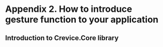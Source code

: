   
# Appendix 2. How to introduce gesture function to your application
  
  
## Introduction to Crevice.Core library
  
  
  
  